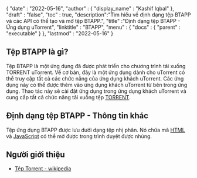 {
  "date" : "2022-05-16",
  "author" : {
    "display_name" : "Kashif Iqbal"
},
  "draft" : "false",
  "toc" : true,
  "description":"Tìm hiểu về định dạng tệp BTAPP và các API có thể tạo và mở tệp BTAPP.",
  "title" :"Định dạng tệp BTAPP - Ứng dụng uTorrent",
  "linktitle" : "BTAPP",
  "menu" : {
    "docs" : {
      "parent" : "executable"
}
},
  "lastmod" : "2022-05-16"
}

## Tệp BTAPP là gì?

Tệp BTAPP là một ứng dụng đã được phát triển cho chương trình tải xuống TORRENT uTorrent. Về cơ bản, đây là một ứng dụng dành cho uTorrent có thể truy cập tất cả các chức năng của ứng dụng khách uTorrent. Các ứng dụng này có thể được thêm vào ứng dụng khách uTorrent từ bên trong ứng dụng. Thao tác này sẽ cài đặt ứng dụng trong ứng dụng khách uTorrent và cung cấp tất cả chức năng tải xuống tệp [TORRENT](/vi/misc/torrent/).

## Định dạng tệp BTAPP - Thông tin khác

Tệp ứng dụng BTAPP được lưu dưới dạng tệp nhị phân. Nó chứa mã [HTML](/vi/web/html/) và [JavaScript](/vi/web/js/) có thể mở được trong trình duyệt được nhúng.

## Người giới thiệu

* [Tệp Torrent - wikipedia](https://en.wikipedia.org/wiki/Torrent_file)


